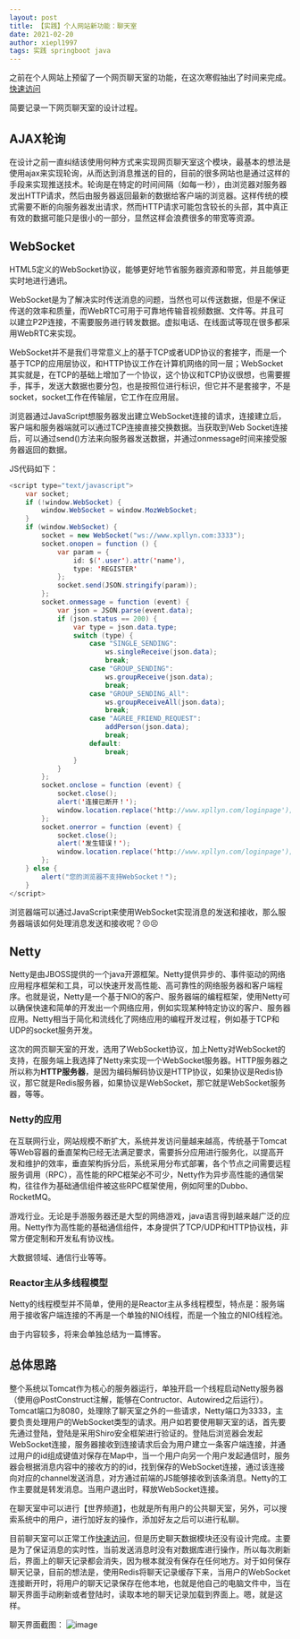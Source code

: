 ```yaml
---
layout: post
title: 【实践】个人网站新功能：聊天室
date: 2021-02-20
author: xiepl1997
tags: 实践 springboot java
---
```


之前在个人网站上预留了一个网页聊天室的功能，在这次寒假抽出了时间来完成。[快速访问](http://www.xpllyn.com/chatroom)  

简要记录一下网页聊天室的设计过程。

## AJAX轮询
在设计之前一直纠结该使用何种方式来实现网页聊天室这个模块，最基本的想法是使用ajax来实现轮询，从而达到消息推送的目的，目前的很多网站也是通过这样的手段来实现推送技术。轮询是在特定的时间间隔（如每一秒），由浏览器对服务器发出HTTP请求，然后由服务器返回最新的数据给客户端的浏览器。这样传统的模式需要不断的向服务器发出请求，然而HTTP请求可能包含较长的头部，其中真正有效的数据可能只是很小的一部分，显然这样会浪费很多的带宽等资源。  

## WebSocket
HTML5定义的WebSocket协议，能够更好地节省服务器资源和带宽，并且能够更实时地进行通讯。  

WebSocket是为了解决实时传送消息的问题，当然也可以传送数据，但是不保证传送的效率和质量，而WebRTC可用于可靠地传输音视频数据、文件等。并且可以建立P2P连接，不需要服务进行转发数据。虚拟电话、在线面试等现在很多都采用WebRTC来实现。  

WebSocket并不是我们寻常意义上的基于TCP或者UDP协议的套接字，而是一个基于TCP的应用层协议，和HTTP协议工作在计算机网络的同一层；WebSocket其实就是，在TCP的基础上增加了一个协议，这个协议和TCP协议很想，也需要握手，挥手，发送大数据也要分包，也是按照位进行标识，但它并不是套接字，不是socket，socket工作在传输层，它工作在应用层。  

浏览器通过JavaScript想服务器发出建立WebSocket连接的请求，连接建立后，客户端和服务器端就可以通过TCP连接直接交换数据。当获取到Web Socket连接后，可以通过send()方法来向服务器发送数据，并通过onmessage时间来接受服务器返回的数据。  

JS代码如下：
```java
<script type="text/javascript">
    var socket;
    if (!window.WebSocket) {
        window.WebSocket = window.MozWebSocket;
    }
    if (window.WebSocket) {
        socket = new WebSocket("ws://www.xpllyn.com:3333");
        socket.onopen = function () {
            var param = {
                id: $('.user').attr('name'),
                type: 'REGISTER'
            };
            socket.send(JSON.stringify(param));
        };
        socket.onmessage = function (event) {
            var json = JSON.parse(event.data);
            if (json.status == 200) {
                var type = json.data.type;
                switch (type) {
                    case "SINGLE_SENDING":
                        ws.singleReceive(json.data);
                        break;
                    case "GROUP_SENDING":
                        ws.groupReceive(json.data);
                        break;
                    case "GROUP_SENDING_All":
                        ws.groupReceiveAll(json.data);
                        break;
                    case "AGREE_FRIEND_REQUEST":
                        addPerson(json.data);
                        break;
                    default:
                        break;
                }
            }
        };
        socket.onclose = function (event) {
            socket.close();
            alert('连接已断开！');
            window.location.replace('http://www.xpllyn.com/loginpage');
        };
        socket.onerror = function (event) {
            socket.close();
            alert('发生错误！');
            window.location.replace('http://www.xpllyn.com/loginpage');
        };
    } else {
        alert("您的浏览器不支持WebSocket！");
    }
</script>
```
浏览器端可以通过JavaScript来使用WebSocket实现消息的发送和接收，那么服务器端该如何处理消息发送和接收呢？😣😣

## Netty
Netty是由JBOSS提供的一个java开源框架。Netty提供异步的、事件驱动的网络应用程序框架和工具，可以快速开发高性能、高可靠性的网络服务器和客户端程序。也就是说，Netty是一个基于NIO的客户、服务器端的编程框架，使用Netty可以确保快速和简单的开发出一个网络应用，例如实现某种特定协议的客户、服务器应用。Netty相当于简化和流线化了网络应用的编程开发过程，例如基于TCP和UDP的socket服务开发。  

这次的网页聊天室的开发，选用了WebSocket协议，加上Netty对WebSocket的支持，在服务端上我选择了Netty来实现一个WebSocket服务器。HTTP服务器之所以称为**HTTP服务器**，是因为编码解码协议是HTTP协议，如果协议是Redis协议，那它就是Redis服务器，如果协议是WebSocket，那它就是WebSocket服务器，等等。  

### Netty的应用
在互联网行业，网站规模不断扩大，系统并发访问量越来越高，传统基于Tomcat等Web容器的垂直架构已经无法满足要求，需要拆分应用进行服务化，以提高开发和维护的效率，垂直架构拆分后，系统采用分布式部署，各个节点之间需要远程服务调用（RPC），高性能的RPC框架必不可少，Netty作为异步高性能的通信架构，往往作为基础通信组件被这些RPC框架使用，例如阿里的Dubbo、RocketMQ。  

游戏行业。无论是手游服务器还是大型的网络游戏，java语言得到越来越广泛的应用。Netty作为高性能的基础通信组件，本身提供了TCP/UDP和HTTP协议栈，非常方便定制和开发私有协议栈。

大数据领域、通信行业等等。

### Reactor主从多线程模型
Netty的线程模型并不简单，使用的是Reactor主从多线程模型，特点是：服务端用于接收客户端连接的不再是一个单独的NIO线程，而是一个独立的NIO线程池。  

由于内容较多，将来会单独总结为一篇博客。

## 总体思路
整个系统以Tomcat作为核心的服务器运行，单独开启一个线程启动Netty服务器（使用@PostConstruct注解，能够在Contructor、Autowired之后运行）。Tomcat端口为8080，处理除了聊天室之外的一些请求，Netty端口为3333，主要负责处理用户的WebSocket类型的请求。用户如若要使用聊天室的话，首先要先通过登陆，登陆是采用Shiro安全框架进行验证的。登陆后浏览器会发起WebSocket连接，服务器接收到连接请求后会为用户建立一条客户端连接，并通过用户的id组成键值对保存在Map中，当一个用户向另一个用户发起通信时，服务器会根据消息内容中的接收方的的id，找到保存的WebSocket连接，通过该连接向对应的channel发送消息，对方通过前端的JS能够接收到该条消息。Netty的工作主要就是转发消息。当用户退出时，释放WebSocket连接。  

在聊天室中可以进行【世界频道】，也就是所有用户的公共聊天室，另外，可以搜索系统中的用户，进行加好友的操作，添加好友之后可以进行私聊。  

目前聊天室可以正常工作[快速访问](http://www.xpllyn.com/chatroom)，但是历史聊天数据模块还没有设计完成。主要是为了保证消息的实时性，当前发送消息时没有对数据库进行操作，所以每次刷新后，界面上的聊天记录都会消失，因为根本就没有保存在任何地方。对于如何保存聊天记录，目前的想法是，使用Redis将聊天记录缓存下来，当用户的WebSocket连接断开时，将用户的聊天记录保存在他本地，也就是他自己的电脑文件中，当在聊天界面手动刷新或者登陆时，读取本地的聊天记录加载到界面上。嗯，就是这样。  

聊天界面截图：
![image](https://img-blog.csdnimg.cn/img_convert/380c3fc7dfc002905b0d371767b5edb4.png)